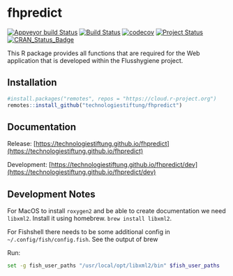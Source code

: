 # fhpredict

[![Appveyor build Status](https://ci.appveyor.com/api/projects/status/github/technologiestiftung/fhpredict?branch=master&svg=true)](https://ci.appveyor.com/project/technologiestiftung/fhpredict/branch/master)
[![Build Status](https://travis-ci.com/technologiestiftung/fhpredict.svg?branch=master)](https://travis-ci.com/technologiestiftung/fhpredict)
[![codecov](https://codecov.io/github/technologiestiftung/fhpredict/branch/master/graphs/badge.svg)](https://codecov.io/github/technologiestiftung/fhpredict)
[![Project Status](https://img.shields.io/badge/lifecycle-experimental-orange.svg)](https://www.tidyverse.org/lifecycle/#experimental)
[![CRAN_Status_Badge](https://www.r-pkg.org/badges/version/fhpredict)](/#)

This R package provides all functions that are
required for the Web application that is developed within the
Flusshygiene project.

## Installation

```r
#install.packages("remotes", repos = "https://cloud.r-project.org")
remotes::install_github("technologiestiftung/fhpredict")
```

## Documentation

Release: [https://technologiestiftung.github.io/fhpredict](https://technologiestiftung.github.io/fhpredict)

Development: [https://technologiestiftung.github.io/fhpredict/dev](https://technologiestiftung.github.io/fhpredict/dev)

## Development Notes

For MacOS to install `roxygen2` and be able to create documentation we need `libxml2`. Install it using homebrew. `brew install libxml2`. 

For Fishshell there needs to be some additional config in `~/.config/fish/config.fish`. See the output of brew

Run:  

```bash
set -g fish_user_paths "/usr/local/opt/libxml2/bin" $fish_user_paths
```
